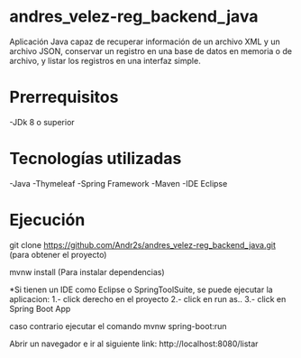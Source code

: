 # andres_velez-reg_backend_java

Aplicación Java capaz de recuperar información de un archivo XML y un archivo JSON, conservar un registro en una base de datos en memoria o de archivo, y listar los registros en una interfaz simple.

# Prerrequisitos

-JDk 8 o superior

# Tecnologías utilizadas

-Java
-Thymeleaf
-Spring Framework
-Maven
-IDE Eclipse

# Ejecución

git clone https://github.com/Andr2s/andres_velez-reg_backend_java.git (para obtener el proyecto)

mvnw install (Para instalar dependencias)

\*Si tienen un IDE como Eclipse o SpringToolSuite, se puede ejecutar la aplicacion:
1.- click derecho en el proyecto
2.- click en run as..
3.- click en Spring Boot App

caso contrario ejecutar el comando mvnw spring-boot:run

Abrir un navegador e ir al siguiente link: http://localhost:8080/listar
